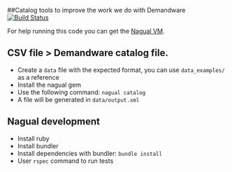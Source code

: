 ##Catalog tools to improve the work we do with Demandware [![Build Status](https://travis-ci.org/sawyer-effect/nagual.svg?branch=master)](https://travis-ci.org/sawyer-effect/nagual)

For help running this code you can get the [Nagual VM](https://github.com/sawyer-effect/nagual-vm).

## CSV file > Demandware catalog file.

* Create a `data` file with the expected format, you can use `data_examples/` as a reference
* Install the nagual gem
* Use the following command: `nagual catalog`
* A file will be generated in `data/output.xml`

## Nagual development

* Install ruby
* Install bundler
* Install dependencies with bundler: `bundle install`
* User `rspec` command to run tests
